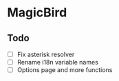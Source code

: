 # MagicBird

## Todo

- [ ] Fix asterisk resolver
- [ ] Rename i18n variable names
- [ ] Options page and more functions
